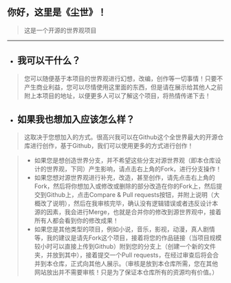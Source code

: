 ## 你好，这里是《尘世》！
>这是一个开源的世界观项目
---
+ ## 我可以干什么？
>您可以随便基于本项目的世界观进行幻想，改编，创作等一切事情！只要不产生商业利益，您可以尽情使用这里面的东西，但是请在展示给其他人之前附上本项目的地址，以便更多人可以了解这个项目，将热情传递下去！
+ ## 如果我也想加入应该怎么样？
>这取决于您想加入的方式。很高兴我可以在Github这个全世界最大的开源仓库进行创作，基于Github，我们可以使用更多的方式进行创作！

>+ 如果您是想创造世界分支，并不希望这些分支对源世界观（即本仓库设计的世界观，下同）产生影响，请点击右上角的Fork，进行分支操作！
>+ 如果您想对源世界观进行补充，改造，甚至创作，请先点击右上角的Fork，然后将你想加入或修改或删除的部分改造在你的Fork上，然后提交到Github上，点击Compare & Pull requests按钮，并附上说明（大概改了说明），然后在我审核完毕，确认没有逻辑错误或者违反设计本源的因素，我会进行Merge，也就是合并你的修改到源世界观中，接着所有人都会看到你的修改成果！
>+ 如果您是其他类型的项目，例如小说，音乐，影视，动漫，真人剧情等，我的建议是请先Fork这个项目，接着将您的作品链接（当项目规模较小时可以直接上传到Github）附到您的分支上（创建一个新的文件夹，并放到其中），接着提交一个Pull requests，在经过审查后将会合并到本仓库，正式向其他人展示。（审核是放到本仓库所需，您在其他网站放出并不需要审核！只是为了保证本仓库所有的资源均有价值。）

